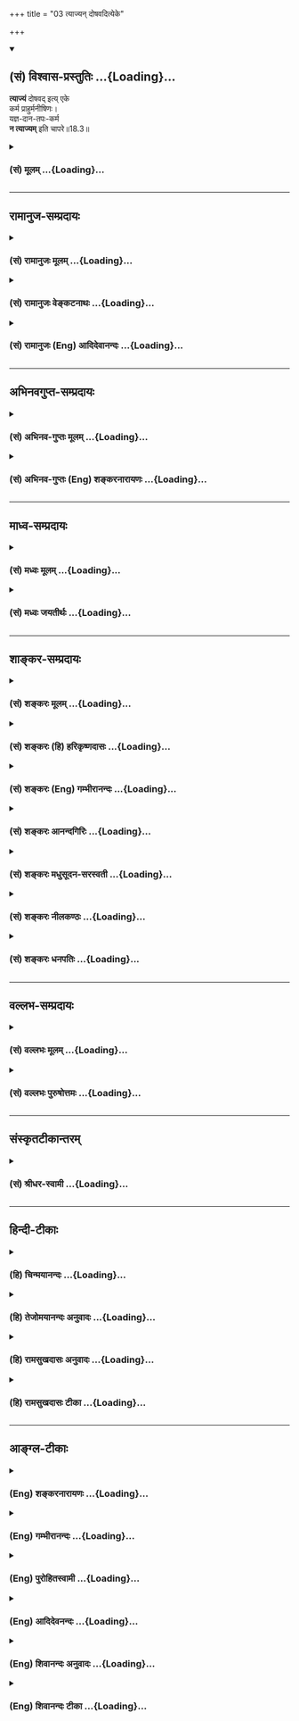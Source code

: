 +++
title = "03 त्याज्यन् दोषवदित्येके"

+++
<div class="js_include" newlevelforh1="2" title="(सं) विश्वास-प्रस्तुतिः" unfilled url="/purANam_vaiShNavam/mahAbhAratam/06-bhIShma-parva/03-bhagavad-gItA-parva/saMskRtam/vishvAsa-prastutiH/18_moxa-saMnyAsa-yogaH/03_tyAjyan_doShavadi.md">
<details open><summary><h2>(सं) विश्वास-प्रस्तुतिः ...{Loading}...</h2></summary>

**त्याज्यं** दोषवद् इत्य् एके  
कर्म प्राहुर्मनीषिणः।  
यज्ञ-दान-तपः-कर्म  
**न त्याज्यम्** इति चापरे॥18.3॥
</details>
</div>
<div class="js_include collapsed" newlevelforh1="3" title="(सं) मूलम्" unfilled url="/purANam_vaiShNavam/mahAbhAratam/06-bhIShma-parva/03-bhagavad-gItA-parva/saMskRtam/mUlam/18_moxa-saMnyAsa-yogaH/03_tyAjyan_doShavadi.md">
<details><summary><h3>(सं) मूलम् ...{Loading}...</h3></summary>

त्याज्यं दोषवदित्येके कर्म प्राहुर्मनीषिणः।  
यज्ञदानतपःकर्म न त्याज्यमिति चापरे।।18.3।।
</details>
</div>


_________________
## रामानुज-सम्प्रदायः
<div class="js_include collapsed" newlevelforh1="3" title="(सं) रामानुजः मूलम्" unfilled url="/purANam_vaiShNavam/mahAbhAratam/06-bhIShma-parva/03-bhagavad-gItA-parva/saMskRtam/rAmAnujaH/mUlam/18_moxa-saMnyAsa-yogaH/03_tyAjyan_doShavadi.md">
<details><summary><h3>(सं) रामानुजः मूलम् ...{Loading}...</h3></summary>

।।18.3।। एके मनीषिणः कापिला वैदिकाः च तन्मतानुसारिणो रागादि**दोषवद्**
बन्धकत्वात् सर्वं यज्ञादिकं कर्म मुमुक्षुणा **त्याज्यम्** इति आहुः।
**अपरे** पण्डिता यज्ञादिकं **कर्म न त्याज्यम्** इति प्राहुः।

</details>
</div>
<div class="js_include collapsed" newlevelforh1="3" title="(सं) रामानुजः वेङ्कटनाथः" unfilled url="/purANam_vaiShNavam/mahAbhAratam/06-bhIShma-parva/03-bhagavad-gItA-parva/saMskRtam/rAmAnujaH/venkaTanAthaH/18_moxa-saMnyAsa-yogaH/03_tyAjyan_doShavadi.md">
<details><summary><h3>(सं) रामानुजः वेङ्कटनाथः ...{Loading}...</h3></summary>

  
  
।।18.3।। एवंकाम्यानाम् \[18।2\] इति श्लोकेन फलविरोधतदभावद्वारा विरोधो
दर्शितः। अथत्याज्यं दोषवत् इति श्लोकेन स्वरूपतो दोषयोगतदभावाभ्यां
प्रत्यवायत्वादिमुखेन विवादः प्रदर्श्यते -- वैधहिंसाऽपि
कापिलैर्निषिद्धत्वेन दोषतयाऽङ्गीक्रियते।
यथोक्तमीश्वरकृष्णेनदृष्टवदानुश्रविकः स ह्यविशुद्धः क्षयातिशययुक्तः इति।
उक्तं च पञ्चशिखाचार्यैः -- स्वल्पः सङ्करः सुपरिहरः सप्रत्यवमर्शः इति।
अतो वैधहिंसा पुरुषस्य दोषमावक्ष्यति; कतोश्चोपकरिष्यतीति तन्मतम्। अतःएके
इति शब्देन सामान्यतो निर्दिष्टावादिनःदोषवत् इति
हेत्वन्वयादिसामर्थ्याद्दोषाख्यदृष्टान्तोक्तिबलाद्वा विशेषतो व्यज्यन्त
इत्याहकापिला वैदिकाश्च तन्मतानुसारिण इति। एतेन
सर्वकर्मस्वरूपसन्न्यासवादिनां मतमपि वेदबाह्यत्वेन
दर्शितम्। रागादिदोषवदिति -- रागादयो दोषा बन्धका इति
सर्वसैद्धान्तिकसम्मतत्वात्तदुदाहरणम् यद्वा कर्मैव रागादिदोषवत् अत एव
बन्धकमित्यभिप्रायः। अस्यां योजनायामादिशब्दो हिंसादिकमपि संगृह्णाति। सर्वं
यज्ञादिकं कर्मेति -- कर्मशब्दोऽत्र सामान्यविषयोऽपियज्ञदानतपःकर्म न
त्याज्यम् इति पक्षान्तरे विशेषणाच्छास्त्रचोदितविषयः तत्र च
विशेषकाभावात्काम्यविषयत्वे पौनरुक्त्याच्च सर्वविषय इति भावः।
सर्वैस्त्याज्यत्वे तद्विधायकस्य
शास्त्रस्याप्रामाण्यप्रसङ्गात्मुमुक्षुणेति विशेषितम्। अपरशब्दोऽत्र
स्वमतानुसारिविषयः। यज्ञदानतपःकर्म न त्याज्यं कार्यमेव तत् \[18।5\] इति हि
स्वमतं वक्ष्यत इत्यभिप्रायेणाऽऽहपण्डिता इति त्याज्योपादेयविभागतत्त्वविद
इत्यर्थः।  
  

</details>
</div>
<div class="js_include collapsed" newlevelforh1="3" title="(सं) रामानुजः (Eng) आदिदेवानन्दः" unfilled url="/purANam_vaiShNavam/mahAbhAratam/06-bhIShma-parva/03-bhagavad-gItA-parva/saMskRtam/rAmAnujaH/english/AdidevAnandaH/18_moxa-saMnyAsa-yogaH/03_tyAjyan_doShavadi.md">
<details><summary><h3>(सं) रामानुजः (Eng) आदिदेवानन्दः ...{Loading}...</h3></summary>

18.3 Some sages, viz., the adherents of Kapila and those Vaidikas who
agree with his creed, contend that all acts such as sacrifices etc.,
should be renounced by aspirants for release, as they bind even as
desires and other similar defects tend to bind. Other learned men say
that acts like sacrifices etc., should not be renounced.

</details>
</div>


_________________
## अभिनवगुप्त-सम्प्रदायः
<div class="js_include collapsed" newlevelforh1="3" title="(सं) अभिनव-गुप्तः मूलम्" unfilled url="/purANam_vaiShNavam/mahAbhAratam/06-bhIShma-parva/03-bhagavad-gItA-parva/saMskRtam/abhinava-guptaH/mUlam/18_moxa-saMnyAsa-yogaH/03_tyAjyan_doShavadi.md">
<details><summary><h3>(सं) अभिनव-गुप्तः मूलम् ...{Loading}...</h3></summary>

।।18.3।। No commentary.

</details>
</div>
<div class="js_include collapsed" newlevelforh1="3" title="(सं) अभिनव-गुप्तः (Eng) शङ्करनारायणः" unfilled url="/purANam_vaiShNavam/mahAbhAratam/06-bhIShma-parva/03-bhagavad-gItA-parva/saMskRtam/abhinava-guptaH/english/shankaranArAyaNaH/18_moxa-saMnyAsa-yogaH/03_tyAjyan_doShavadi.md">
<details><summary><h3>(सं) अभिनव-गुप्तः (Eng) शङ्करनारायणः ...{Loading}...</h3></summary>

18.3 Tyajyam etc. The harmful : that which is connected with sin,
becuase it consists of act of injury etc. Such an action must be
relinished and not all aciton that has auspicious result. In this way
certain persons-as if they are attached (as domesticated animals do ) to
the house of the Sankhyas - think of a distinction is relinishing. But
there are other learned persons who put on the coat of the Mimamsakas
and who, basing exclusively the scriptures, classify what action to be
performed and what action not to be performed . They opine : The act of
killing that constitutes the technical aspect of execution of a
sacrifice is \[in fact\] not an act of injury at all in view of the
principles, like 'The action intended for sacrifice is indeed known from
the scripture only' - (SB, IV, i, 2) and 'Therefore the act of injury
known from the Vedas' etc. - (SV, I, i, 2.23) For, the general rule
'Don't injure' is annulled in this case. But, at the same time the
Syena-sacrifice etc., is an act of killing. Becuase, 'The injunctive
suffix does not prescribe what falls within the purveiw of fruit of an
action of the injunction.' \[SV, I, i, 2.222). Therefore other \[Vedic\]
sacrifices one should not relinish eventhough they are connected with an
act of injury.

</details>
</div>


_________________
## माध्व-सम्प्रदायः
<div class="js_include collapsed" newlevelforh1="3" title="(सं) मध्वः मूलम्" unfilled url="/purANam_vaiShNavam/mahAbhAratam/06-bhIShma-parva/03-bhagavad-gItA-parva/saMskRtam/madhvaH/mUlam/18_moxa-saMnyAsa-yogaH/03_tyAjyan_doShavadi.md">
<details><summary><h3>(सं) मध्वः मूलम् ...{Loading}...</h3></summary>

।।18.3।। मनीषिण इत्युक्तत्वात्पूर्वपक्षोऽपि ग्राह्य एव। फलत्यागेन त्यागो
विवक्षितः। यज्ञादेस्तत्पक्षे। यस्तु कर्मफलत्यागी \[18।11\] इति च
वक्ष्यति। अत एक एवायं पक्षः।

</details>
</div>
<div class="js_include collapsed" newlevelforh1="3" title="(सं) मध्वः जयतीर्थः" unfilled url="/purANam_vaiShNavam/mahAbhAratam/06-bhIShma-parva/03-bhagavad-gItA-parva/saMskRtam/madhvaH/jayatIrthaH/18_moxa-saMnyAsa-yogaH/03_tyAjyan_doShavadi.md">
<details><summary><h3>(सं) मध्वः जयतीर्थः ...{Loading}...</h3></summary>

।।18.3।। त्याज्यं दोषवत् इत्यनेन हेयः कापिलानां पक्ष उपन्यस्त इति केचित्;
तदसदिति भावेनाऽऽह -- **मनीषिण** इति। पूर्वपक्षः पूर्वोपन्यस्तः पक्षः।
ननुयज्ञदानतपःकर्म न त्याज्यं कार्यमेव तत् \[18।5\] इति
भगवन्मतविरुद्धोऽसौ कथं ग्राह्यः इत्यत आह -- **फलत्यागेने**ति।
फलत्यागाभिप्रायेण यज्ञादेस्त्यागो विवक्षितः; तत्पक्षे न स्वरूपतः।
कुतःमनीषिणः इति विशेषणादेव। अतो न भगवन्मतविरुद्धोऽसौ। कर्मत्यागशब्दः कथं
फलत्यागेनार्थेनार्थवानित्यत आह -- **यस्त्वि**ति। नन्वेवं सति
पूर्वोत्तरार्धोपन्यस्तयोः पक्षयोरविरोध आपद्यत इति चेत् सत्यं; इत्याह --
**अत** इति। अतो मनीषिपक्षत्वादेकोऽविरुद्धः। अयं पूर्वोत्तरार्धोपन्यस्तः
किन्त्वापापप्रतीतिमपेक्ष्य सन्देहबीजत्वेन विप्रतिपत्तिरियमुद्भावितेति
भावः।

</details>
</div>


_________________
## शाङ्कर-सम्प्रदायः
<div class="js_include collapsed" newlevelforh1="3" title="(सं) शङ्करः मूलम्" unfilled url="/purANam_vaiShNavam/mahAbhAratam/06-bhIShma-parva/03-bhagavad-gItA-parva/saMskRtam/shankaraH/mUlam/18_moxa-saMnyAsa-yogaH/03_tyAjyan_doShavadi.md">
<details><summary><h3>(सं) शङ्करः मूलम् ...{Loading}...</h3></summary>

।।18.3।। --,**त्याज्यं** त्यक्तव्यं **दोषवत्** दोषः अस्य अस्तीति दोषवत्।
किं तत् **कर्म** बन्धहेतुत्वात् सर्वमेव। अथवा; दोषः यथा रागादिः
त्यज्यते; तथा त्याज्यम् **इति एके कर्म** प्राहुः **मनीषिणः** पण्डिताः
साङ्ख्यादिदृष्टिम् आश्रिताः; अधिकृतानां कर्मिणामपि इति। तत्रैव
**यज्ञदानतपःकर्म ऩ त्याज्यम् इति च अपरे**।। कर्मिणः एव अधिकृताः; तान्
अपेक्ष्य एते विकल्पाः; न तु ज्ञाननिष्ठान् व्युत्थायिनः संन्यासिनः
अपेक्ष्य। ज्ञानयोगेन साङ्ख्यानां निष्ठा मया पुरा प्रोक्ता इति
कर्माधिकारात् अपोद्धृताः ये; न तान् प्रति चिन्ता।।  
  
ननु कर्मयोगेन योगिनाम् (गीता 3।3) इति अधिकृताः पूर्वं विभक्तनिष्ठाः अपि
इह सर्वशास्त्रार्थोपसंहारप्रकरणे यथा विचार्यन्ते; तथा साङ्ख्या अपि
ज्ञाननिष्ठाः विचार्यन्ताम् इति। न; तेषां मोहदुःखनिमित्तत्यागानुपपत्तेः।
न कायक्लेशनिमित्तं दुःखं साङ्ख्याः आत्मनि पश्यन्ति; इच्छादीनां
क्षेत्रधर्मत्वेनैव दर्शितत्वात्। अतः ते न कायक्लेशदुःखभयात् कर्म
परित्यजन्ति। नापि ते कर्माणि आत्मनि पश्यन्ति; येन नियतं कर्म मोहात्
परित्यजेयुः। गुणानां कर्म नैव किञ्चित्करोमि इति हि ते संन्यस्यन्ति।
सर्वकर्माणि मनसा संन्यस्य (गीता 5।13) इत्यादिभिः तत्त्वविदः
संन्यासप्रकारः उक्तः। तस्मात् ये अन्ये अधिकृताः कर्मणि अनात्मविदः; येषां
च मोहनिमित्तः त्यागः संभवति कायक्लेशभयाच्च; ते एव तामसाः त्यागिनः
राजसाश्च इति निन्द्यन्ते कर्मिणाम् अनात्मज्ञानां कर्मफलत्यागस्तुत्यर्थम्
सर्वारम्भपरित्यागी (गीता 14।25) मौनी संतुष्टो येन केनचित् (गीता 12।19)।
अनिकेतः स्थिरमतिः (गीता 12।19) इति गुणातीतलक्षणे च परमार्थसंन्यासिनः
विशेषितत्वात्। वक्ष्यति च निष्ठा ज्ञानस्य या परा (गीता 18।50) इति।
तस्मात् ज्ञाननिष्ठाः संन्यासिनः न इह विवक्षिताः। कर्मफलत्यागः एव
सात्त्विकत्वेन गुणेन तामसत्वाद्यपेक्षया संन्यासः उच्यते; न मुख्यः
सर्वकर्मसंन्यासः।।  
  
सर्वकर्मसंन्यासासंभवे च न हि देहभृता इति हेतुवचनात् मुख्य एव इति चेत्; न
हेतुवचनस्य स्तुत्यर्थत्वात्। यथा त्यागाच्छान्तिरनन्तरम् (गीता 12।12) इति
कर्मफलत्यागस्तुतिरेव यथोक्तानेकपक्षानुष्ठानाशक्तिमन्तम् अर्जुनम् अज्ञं
प्रति विधानात् तथा इदमपि न हि देहभृता शक्यम् (गीता 18।11) इति
कर्मफलत्यागस्तुत्यर्थम् न सर्वकर्माणि मनसा संन्यस्य नैव कुर्वन्न
कारयन्नास्ते इत्यस्य पक्षस्य अपवादः केनचित् दर्शयितुं शक्यः। तस्मात्
कर्मणि अधिकृतान् प्रत्येव एषः संन्यासत्यागविकल्पः। ये तु परमार्थदर्शिनः
साङ्ख्याः; तेषां ज्ञाननिष्ठायामेव सर्वकर्मसंन्यासलक्षणायाम् अधिकारः; न
अन्यत्र; इति न ते विकल्पार्हाः। तच्च उपपादितम् अस्माभिः वेदाविनाशिनम्
(गीता 2।21) इत्यस्मिन्प्रदेशे; तृतीयादौ च।। तत्र एतेषु विकल्पभेदेषु --,

</details>
</div>
<div class="js_include collapsed" newlevelforh1="3" title="(सं) शङ्करः (हि) हरिकृष्णदासः" unfilled url="/purANam_vaiShNavam/mahAbhAratam/06-bhIShma-parva/03-bhagavad-gItA-parva/saMskRtam/shankaraH/hindI/harikRShNadAsaH/18_moxa-saMnyAsa-yogaH/03_tyAjyan_doShavadi.md">
<details><summary><h3>(सं) शङ्करः (हि) हरिकृष्णदासः ...{Loading}...</h3></summary>

।।18.3।। कितने ही साङ्ख्यादि मतावलम्बी पण्डितजन कहते हैं कि जिसमें दोष हो
वह दोषवत् है। वह क्या है कि बन्धनके हेतु होनेके कारण सभी कर्म दोषयुक्त
हैं; इसलिये कर्म करनेवाले कर्माधिकारी मनुष्योंके लिये भी वे त्याज्य हैं;
अथवा जैसे रागद्वेष आदि दोष त्यागे जाते हैं; वैसे ही समस्त कर्म भी
त्याज्य हैं। इसी विषयमें दूसरे विद्वान कहते हैं कि यज्ञ; दान और तपरूप
कर्म त्याग करनेयोग्य नहीं हैं। ये सब विकल्प; कर्म करनेवाले
कर्माधिकारियोंको लक्ष्य करके ही किये गये हैं। समस्त भोगोंसे विरक्त
ज्ञाननिष्ट; संन्यासियोंको लक्ष्य करके नहीं। ( अभिप्राय यह कि )
साङ्ख्ययोगियोंकी निष्ठा ज्ञानयोगके द्वारा मैं पहले कह चुका हूँ इस प्रकार
जो,( संन्यासी ) कर्माधिकारसे अलग कर दिये गये हैं उनके विषयमें यहाँ कोई
विचार नहीं करना है। पू₀ -- कर्मयोगियोंकी निष्ठा कर्मयोगसे कही गयी है इस
कथनसे जिनकी निष्ठाका विभाग पहले किया जा चुका है; उन कर्माधिकारियोंके
सम्बन्धमें जिस प्रकार यहाँ गीताशास्त्रके उपसंहारप्रकरणमें फिर विचार किया
जाता है; वैसे ही; साङ्ख्यनिष्ठावाले संन्यासियोंके विषयमें भी तो किया जाना
उचित ही है। उ₀ -- नहीं; क्योंकि उनका त्याग मोह या दुःखके निमित्तसे
होनेवाला नहीं हो सकता। ( भगवान्ने क्षेत्राध्यायमें ) इच्छा और द्वेष
आदिको शरीरके ही धर्म बतलाया है इसलिये साङ्ख्यनिष्ठ संन्यासी शारीरिक
पीड़ाके निमित्तसे होनेवाले दुःखोंको आत्मामें नहीं देखते। अतः वे शारीरिक
क्लेशजन्य दुःखके भयसे कर्म नहीं छोड़ते। तथा वे आत्मामें कर्मोंका
अस्तित्त्व भी नहीं देखते; जिससे कि उनके द्वारा मोहसे नियत कर्मोंका
परित्याग किया जा सकता हो। सारे कर्म गुणोंके हैं; मैं कुछ भी नहीं करता
ऐसा समझकर ही वे कर्मसंन्यास करते हैं; क्योंकि सब कर्मोंको मनसे त्यागकर
इत्यादि वाक्योंद्वारा तत्त्वज्ञानियोंके संन्यासका प्रकार ( ऐसा ही )
बतलाया गया है। अतः जो अन्य आत्मज्ञानरहित कर्माधिकारी मनुष्य हैं जिनके
द्वारा मोहपूर्वक या शारीरिक क्लेशके भयसे कर्मोंका त्याग किया जाना सम्भव
है; वे ही तामस और राजस त्यागी हैं। ऐसा कहकर; आत्मज्ञानरहित
कर्माधिकारियोंके कर्मफलत्यागकी स्तुति करनेके लिये; उन राजसतामस
त्यागियोंकी निन्दा की जाती है। क्योंकि सर्वारम्भपरित्यागी मौनी संतुष्टो
येन केनचित् अनिकेतः स्थिरमतिः इत्यादि विशेषणोंसे ( बारहवें अध्यायमें )
और गुणातीतके लक्षणोंमें भी यथार्थ संन्यासीको पृथक् करके कहा गया है;
तथा,ज्ञानकी जो परानिष्ठा है इस प्रकरणमें भी यही बात कहेंगे; इसलिये यहाँ
यह विवेचन ज्ञाननिष्ठ संन्यासियोंके विषयमें नहीं है। कर्मफलत्याग (
रूपसंन्यास ) ही सात्त्विकतारूप गुणसे युक्त होनेके कारण यहाँ तामसराजस
त्यागकी अपेक्षा गौणरूपसे संन्यास कहा जाता है। यह ( सात्त्विक त्याग )
सर्वकर्मसंन्यासरूप मुख्य संन्यास नहीं,है। पू₀ -- न हि देहभृता इत्यादि
हेतुयुक्त कथनसे यह पाया जाता है कि स्वरूपसे सर्वकर्मोंका संन्यास असम्भव
है; अतः कर्मफलत्याग ही मुख्य संन्यास है। उ₀ -- यह कहना ठीक नहीं; क्योंकि
यह हेतुयुक्त कथन कर्मफलत्यागकी स्तुतिके लिये है। जिस प्रकार पूर्वोक्त
अनेक साधनोंका अनुष्ठान करनेमें असमर्थ और आत्मज्ञानरहित अर्जुनके लिये
विहित होनेके कारण,त्यागाच्छान्तिरनन्तरम् यह कहना कर्मफलत्यागकी
स्तुतिमात्र है। वैसे ही न हि देहभृता शक्यम् यह कहना भी कर्मफलत्यागकी
स्तुतिके लिये ही है। क्योंकि सब कर्मोंको मनसे छो़ड़कर न करता हुआ और न
कराता हुआ रहता है इस पक्षका अपवाद; किसीके द्वारा भी दिखलाया जाना सम्भव
नहीं है। सुतरां यह संन्यास और त्यागसम्बन्धी विकल्प; कर्माधिकारियोंके
विषयमें ही है। जो यथार्थ ज्ञानी साङ्ख्ययोगी हैं; उनका केवल
सर्वकर्मसंन्यासरूप ज्ञाननिष्ठामें ही अधिकार है; अन्यत्र नहीं; अतः वे
विकल्पके पात्र नहीं हैं। यही सिद्धान्त हमने वेदाविनाशिनम् इस श्लोककी
व्याख्यामें और तीसरे अध्यायके आरम्भमें सिद्ध किया है।

</details>
</div>
<div class="js_include collapsed" newlevelforh1="3" title="(सं) शङ्करः (Eng) गम्भीरानन्दः" unfilled url="/purANam_vaiShNavam/mahAbhAratam/06-bhIShma-parva/03-bhagavad-gItA-parva/saMskRtam/shankaraH/english/gambhIrAnandaH/18_moxa-saMnyAsa-yogaH/03_tyAjyan_doShavadi.md">
<details><summary><h3>(सं) शङ्करः (Eng) गम्भीरानन्दः ...{Loading}...</h3></summary>

18.3 Eke, some; manisinah, learned ones, subscribing to the views of the
Sankhyas and others; prahuh, say; that dosavat, beset with evil (as it
is);-What is it;- karma, action, all actions, becuase they are the cause
of bondage; tyajyam, should be given up even by those who are eligible
for actions (rites and duties). Or, it (action) is to be given up
dosavat, just as defects such as attachment etc. are renounced. Ca and,
in that very context; apare, others; (say) that yajana-dana-tapah-karma,
the practice of sacrifice, charity and auterity; na tyajyam, should not
be given up. These alternatives are with regard to only those who are
alified for action, but not with regard to the monks who are steadfast
in Knowledge and have gone beyond the stages of life. This discussion is
not concerned with those who are held to be outside the scope of
eligibility for action in the assertion (by the Lord), 'The
steadfastness in the Yoga of Knowledge by men of realization was spoken
of by Me in the days of yore' (see 3.3). Objection: Well, just as those
who are alified for rites and duties and who have their distinct
steadfastness are being considered here in the chapter summarizing the
entire scripture, though they have been dealt with earlier in
'৷৷.through the Yoga of Action for the yogis' (3.3), similarly, let even
the men of realization who are steadfast in Knowledge be considered
here. Reply: No, because it is not logical that their renunciation
should result from delusion and sorrow (cf. 7 and 8). The men of
realization do not perceive in the Self the sorrows arising from
physical torment; for it has been shown that desire etc. are attributes
only of the field (body) (see 13.6). Therefore, they do not renounce
action but of fear for physical trouble and pain. Nor do they perceive
actions in the Self, on account of which they should give up obligatory
duties out of delusion. In fact, they renounce with the conviction that
'action belongs to the organs' (see 3.28); 'I certainly do not do
anything' (see 5.8); for, the mode of renunciation of an enlightened
person was shown in, '৷৷.having given up all actions mentally' (5.13).
Therefore, those others who are alified for rites and duties, who are
unelightened about the Self, and for whom renunciation is possible out
of delusion and from fear of physical trouble, are alone condemned as
persons who, being possessed of tamas and rajas, resort to renunciation.
And this is done with a veiw to eulogizing the renunciation of the
results of rites and duties by the unenlightened men of action. Besides,
the men of renunciation in the real sense have been particularly pointed
out in, 'who has renounced ever undertaking,' 'who is silent, content
with anything, homeless, steadyminded' (12.16, 19), and also (while
determining) the characteristics of one who has transcended the gunas
(Chapter 14). The Lord will further say, '৷৷.which is the supreme
consummation of Knowledge' (50). Therefore the monks steadfast in
Knowledge are not intended to be spoken of here. It is only the
abandoning of the results of action which, by virtue of its being imbued
with the ality of sattva, is spoken of as sannyasa in contrast to the
renunciation of actions which is possessed of tamas etc.; it is not
sannyasa in the primary-sense-the renunciation of all actions.
Objection: According to the reason shown in the text, 'Since it is not
possible for one who holds on to a body to give up actions entirely'
(11), may it not be argued that the actions entirely' (11), may it not
be argued that the word sannyasa is certainly used in the primary sense
because it is impossible to abandon all works; Reply: No, for the next
adducing the reason is meant for eulogy. Just as, 'From renunciation
immediately (follows) Peace' (12.12), is a mere eulogy of renunciation
of the fruits of action, it having been enjoined on Arjuna who was
unenlightened and incapable of undertaking the various alternatives
(paths) as stated earlier, so also is this sentence, 'Since it is not
possible for one who holds on to a body to give up actions entirely'
(11), meant for eulogizing the renunciation of the resorts of all
actions. No one can point an exception to the proposition that 'having
given up all actions mentally, (the embodied man of self-control)
continues happily৷৷.without doing or causing (others) to do anything at
all' (see 5.13). Therefore these alternative veiws regarding sannyasa
and tyaga are concerned only with those who are alified for rites and
duties. But the enlightened ones who have realized the supreme Truth are
competent only for steadfastness in Knowledge, which is characterized by
renunciation of all actions; not for anything else. Hence, they do not
come within the purview of the alternative veiws. Thus has this been
pointed out by us in connection with the text, '৷৷.he who knows this One
as indestructible৷৷.' (2.21) as also in the beginning of the third
chapter.

</details>
</div>
<div class="js_include collapsed" newlevelforh1="3" title="(सं) शङ्करः आनन्दगिरिः" unfilled url="/purANam_vaiShNavam/mahAbhAratam/06-bhIShma-parva/03-bhagavad-gItA-parva/saMskRtam/shankaraH/AnandagiriH/18_moxa-saMnyAsa-yogaH/03_tyAjyan_doShavadi.md">
<details><summary><h3>(सं) शङ्करः आनन्दगिरिः ...{Loading}...</h3></summary>

।।18.3।। काम्यानि वर्जयित्वा नित्यनैमित्तिकानि फलाभिलाषादृते
कर्तव्यानीत्युक्तं पक्षं प्रतिपक्षनिराशेन द्रढयितुं विप्रतिपत्तिमाह --
**त्याज्यमिति।** कर्मणः सर्वस्य दोषवत्त्वे हेतुमाह -- **बन्धेति।**
दोषवदित्येतद्दृष्टान्तत्वेन व्याचष्टे -- **अथवेति।**
कर्मण्यनधिकृतानामकर्मिणामेव कर्म त्याज्यं कर्मिणां तत्त्यागे
प्रत्यवायादित्याशङ्क्याह -- **अधिकृतानामिति।** नहि तेषामपि कर्म त्यजतां
प्रत्यवायो हिंसादियुक्तस्य कर्मणोऽनुष्ठाने परं प्रत्यवायादिति भावः।
साङ्ख्यादिपक्षसमाप्तावितिशब्दः। मीमांसकपक्षमाह -- **तत्रैवेति।**
कर्माधिकृतेष्वेवेति यावत्। कर्म नित्यं नैमित्तिकं च। काम्यानां
कर्मणामित्यारभ्य श्लोकाभ्यां कर्मिणोऽकर्मिणोऽधिकृताननधिकृतांश्चापेक्ष्य
दर्शितविकल्पानां प्रवृत्तिरित्याशङ्क्याह -- **कर्मिण इति।**
एवकारव्यवच्छेद्यमाह -- **नत्विति।** तदेव स्फुटयति -- **ज्ञानेति।**
कर्माधिकृतानां ज्ञाननिष्ठातो विभक्तनिष्ठावत्त्वेन पूर्वोक्तानामपि
शास्त्रार्थोपसंहारे पुनर्विचार्यत्ववज्ज्ञाननिष्ठानामपि
विचार्यत्वमत्राविरुद्धमिति शङ्कते -- **नन्विति।** साङ्ख्यानां
परमार्थज्ञाननिष्ठानां नात्र विचार्यतेत्युत्तरमाह -- **न तेषामिति।** ननु
तेषामपि स्वात्मनि क्लेशदुःखादि पश्यतां तदनुरोधेन
राजसकर्मत्यागसिद्धेर्विचार्यत्वं नेत्याह -- **न कायेति।** तत्र
क्षेत्राध्यायोक्तं हेतूकरोति -- **इच्छादीनामिति।** स्वात्मनि
साङ्ख्यादीनां क्लेशाद्यप्रतीतौ फलितमाह -- **अत इति।** ननु तेषां
क्लेशाद्यदर्शनेऽपि स्वात्मनि कर्माणि पश्यतां तत्त्यागो युक्तस्तेषां
कायक्लेशादिकरत्वान्नेत्याह -- **नापीति।** अज्ञानां
मोहमाहात्म्यान्नियतमपि कर्म त्यक्तुं न तत्त्वविदां स्वात्मनि
कर्मादर्शनेन तत्त्यागे हेत्वभावादिति मत्वाह -- **मोहादिति।** कथं तर्हि
तेषामात्मनि कर्माण्यपश्यतां प्राप्त्यभावे तत्त्यागः संन्यासस्तत्राह --
**गुणानामिति।** अविवेकप्राप्तानां कर्मणां त्यागस्तत्त्वविदामित्युक्तं
स्मारयन्नप्राप्तप्रतिषेधं प्रत्यादिशति -- **सर्वेति।**
तत्त्वविदामत्राविचार्यत्वे फलितमाह -- **तस्मादिति।** येऽनात्मविदस्त
एवेत्युत्तरत्र संबन्धः। कर्मण्यधिकृतानामनात्मविदां कर्मत्यागसंभावनां
दर्शयति -- **येषां चेति।** तन्निन्दा कुत्रोपयुक्तेत्याशङ्क्याह --
**कर्मिणामिति।** किञ्च परमार्थसंन्यासिनां प्रशस्यत्वोपलम्भान्न
निन्दाविषयत्वमित्याह -- **सर्वेति।** किंचात्रापि सिद्धिं प्राप्तो
यथेत्यादिना ज्ञाननिष्ठाया वक्ष्यमाणत्वात्तद्वतां नेह,विचार्यतेत्याह --
**वक्ष्यतीति।** कर्माधिकृतानामेवात्र विवक्षितत्वं न
ज्ञाननिष्ठानामित्युपसंहरति -- **तस्मादिति।** ननु संन्यासशब्देन
सर्वकर्मसंन्यासस्य ग्राह्यत्वात्तथाविधसंन्यासिनामिह विवक्षितत्वं
प्रतिभाति तत्राह -- **कर्मेति।** संन्यासशब्देन मुख्यस्यैव संन्यासस्य
ग्रहणं गौणमुख्ययोर्मुख्ये कार्यसंप्रत्ययादन्यथा तदसंभवे
हेतूक्तिवैयर्थ्यादप्राप्तप्रतिषेधादिति शङ्कते -- **सर्वेति।** नेदं
हेतुवचनं सर्वकर्मसंन्याससंभवसाधकं कर्मफलत्यागस्तुतिपरत्वादिति परिहरति --
**नेत्यादिना।** एतदेव दृष्टान्तेन स्पष्टयति -- **यथेति।** दृष्टान्तेऽपि
यथाश्रुतार्थत्वं किं न स्यादित्याशङ्क्याह -- **यथोक्तेति।** नहि
फलत्यागादेव ज्ञानं विना मुक्तिर्युक्ता
मुक्तेर्ज्ञानैकाधीनत्वसाधकश्रुतिस्मृतिविरोधादद्वेष्टेत्यादिना चानन्तरमेव
ज्ञानसाधनविधानानर्थक्यादतस्त्यागस्तुतिरेवात्र ग्राह्येत्यर्थः।
दृष्टान्तगतमर्थं दार्ष्टान्तिके योजयति -- **तथेति।**
प्रागुक्तपक्षापवादविवक्षया हेतूक्तेर्मुख्यार्थत्वमेव किं न
स्यादित्याशङ्क्य तदपवादे हेत्वभावान्मैवमित्याह -- **न** **सर्वेति।** न
चेयमेव हेतूक्तिस्तदपवादिकान्यथासिद्धेरुक्तत्वादिति भावः।
मुख्यसंन्यासापवादासंभवे संन्यासत्यागविकल्पस्य कथं सावकाशतेत्याशङ्क्याह
-- **तस्मादिति।** ज्ञाननिष्ठान्प्रत्युक्तविकल्पानुपपत्तौ कुत्र
तेषामधिकारस्तत्राह -- **ये त्विति।** संन्यासिनां विकल्पानर्हत्वेन
ज्ञाननिष्ठायामेवाधिकारस्य भूयःसु प्रदेशेषु साधितत्वान्न
साधनीयत्वापेक्षेत्याह -- **तथेति।**

</details>
</div>
<div class="js_include collapsed" newlevelforh1="3" title="(सं) शङ्करः मधुसूदन-सरस्वती" unfilled url="/purANam_vaiShNavam/mahAbhAratam/06-bhIShma-parva/03-bhagavad-gItA-parva/saMskRtam/shankaraH/madhusUdana-sarasvatI/18_moxa-saMnyAsa-yogaH/03_tyAjyan_doShavadi.md">
<details><summary><h3>(सं) शङ्करः मधुसूदन-सरस्वती ...{Loading}...</h3></summary>

।।18.3।। अधुना द्वितीयप्रश्नप्रतिवचनाय संन्यासत्यागशब्दार्थस्य त्रैविध्यं
निरूपयितुं तत्र विप्रतिपत्तिमाह -- त्याज्यमिति। सर्वं कर्म
बन्धहेतुत्वात् दोषवद्दुष्टमतः कर्माधिकृतैरपि कर्म त्याज्यमेवेत्येके
मनीषिणः प्राहुः। यद्वा दोषवद्दोष इव यथा दोषो रागादिस्त्यज्यते तद्वत्कर्म
त्याज्यमनुत्पन्नबोधैरनुत्पन्नविविदिषैः कर्माधिकारिभिरपीत्यकेः पक्षः।
अत्र द्वितीयः पक्षः कर्माधिकारिभिरन्तःकरणशुद्धिद्वारा
विविदिषोत्पत्त्यर्थं यज्ञदानतपःकर्म न त्याज्यमिति चापरे मनीषिणः प्राहुः।

</details>
</div>
<div class="js_include collapsed" newlevelforh1="3" title="(सं) शङ्करः नीलकण्ठः" unfilled url="/purANam_vaiShNavam/mahAbhAratam/06-bhIShma-parva/03-bhagavad-gItA-parva/saMskRtam/shankaraH/nIlakaNThaH/18_moxa-saMnyAsa-yogaH/03_tyAjyan_doShavadi.md">
<details><summary><h3>(सं) शङ्करः नीलकण्ठः ...{Loading}...</h3></summary>

।।18.3।। इदमेव पक्षद्वयमाह -- **त्याज्यमिति।** एके मुख्याः मनीषिणो
मनोनिग्रहसमर्थाः परमात्मनि उत्पन्नविविदिषाणां पुरुषाणां दोषवत् रागादयो
यथा त्याज्यास्तद्वत् कर्म त्याज्यमिति प्राहुः। अपरे तु विविदिषार्थिना
यज्ञादिकं न त्याज्यमिति वा प्राहुरित्यनुवर्तते। तथा च द्विविधाः श्रुतय
उपलभ्यन्तेन कर्मणा न प्रजया धनेन त्यागेनैके अमृतत्वमानशुःकुर्वन्नेवेह
कर्माणि जिजीविषेच्छतं समाः इत्याद्याः। अविद्वद्विषयमेवैतत्पक्षद्वयम्।
विदुषां तु कर्मसु प्रवृत्तिकारणस्याज्ञानस्य नष्टत्वात्स्वतःसिद्ध एव
त्याग इति न तान्प्रति कर्मविधिर्वा तत्त्यागविधिर्वा प्रवर्तते। यथोक्तंन
कर्माणि त्यजेद्योगी कर्मभिस्त्यज्यते ह्यसौ इति।

</details>
</div>
<div class="js_include collapsed" newlevelforh1="3" title="(सं) शङ्करः धनपतिः" unfilled url="/purANam_vaiShNavam/mahAbhAratam/06-bhIShma-parva/03-bhagavad-gItA-parva/saMskRtam/shankaraH/dhanapatiH/18_moxa-saMnyAsa-yogaH/03_tyAjyan_doShavadi.md">
<details><summary><h3>(सं) शङ्करः धनपतिः ...{Loading}...</h3></summary>

।।18.3।। काम्यानि वर्जयित्वा नित्यनैमित्तिकानि फलाभिसंधि विना
कर्तव्यानीत्युक्तं पक्षं प्रतिक्षनिरासेन द्रढयितुं विप्रतिपत्तिमाह --
स्याज्यमिति। दोषाऽस्यास्तीति दोषवत् बन्धहेतुतत्वात्। सर्वमेव कर्म
त्याज्यं त्यक्तव्यं दोषो रागादिर्यथा त्यज्यते तद्वत्त्याज्यमिति वा। एके
मनीषिणो बुद्धमन्तः पण्डिताः साङ्ख्यदृष्टिमाश्रिता अधिकृतैः कर्मिभिरपि
सर्वं कर्मं त्याज्यमिति प्राहुः कथयन्ति। ननु अधिकृतानां कर्मिणां
कर्मत्यागं प्रत्यवायजनकं कथं प्राहुरितिचेत् हिंसादियुक्तकर्मत्यागे
तेषामपि प्रत्यवायाभावं तदनुष्ठानं परं प्रत्यवायं चाभिप्रेत्येति गृहाण।
परे मीमांसकदृष्टिमाश्रिता यज्ञदानतपःकर्म न त्याज्यम्अग्नीषोमीयं
पशुमालमेत इत्यादिविधिबोधितहिंसातिरिक्तहिंसानिषेषेन हिंस्यात्सर्वाभूतानि
इति वाक्यस्य सार्थक्याद्विधिबोधितं कर्म न प्रत्यवायावहं प्रत्युत
विहितत्यागएव प्रत्यवायावह इत्यतः सर्वं कर्म न त्यक्तव्यमिति प्राहुः।
अधिकृतान्कर्मिण एवापेक्ष्यैते विकल्पाः नतु ज्ञाननिष्ठान्
त्यक्तसर्वपरिग्रहान्। ज्ञानयोगेन साङ्ख्यानां निष्ठा मया प्रोक्तेति
कर्मधिकारविनिर्मुक्तान् संन्याससिनोपेक्ष्य। ननु कर्मयोगेन
योगनामित्यधिकृताः कर्म कुर्वन्तः पूर्वं विभक्तनिष्ठा अपि इह
शास्त्रोसंहारप्रकरणं यथा विचार्यन्ते तथा साङ्ख्या अपि ज्ञाननिष्ठा
विचार्यन्ताम्। एवंच संन्यासिनोपेक्ष्य नत्वेते विकल्पा
इत्युक्तमनुपपन्नमितिचेन्न गुणानां कर्म। नैव
किंचित्करोमीतिकर्माण्यत्मन्यपश्यन्त इत्यादिनि च क्षेत्रधर्मत्वेनैव
पश्यन्तो नियतं कर्म मोहात्परित्यजन्ति कायक्लेशदुःखभयाद्वा कर्म
परित्यजन्तीति वक्तुमशक्यत्वेन तेषां
मोहदुःखनिमित्तत्यागानुपपत्तेः। सर्वकर्माणि मनसा सन्यस्यास्ते सुखं वशी।
नवद्वारे पुरे देही नैव कुर्वन्न कारयन् इत्यादिभिस्तत्त्विदां
संन्यासप्रकारस्योक्तत्वाच्च। ननूदाहृतवचने मनसेत्युक्तत्वात् न
कायिकादीनां संन्यासः; सर्वकर्माणीति विशेषितत्वात्सर्वेषामिति चेन्न।
मानसानामेव सर्वेषामिति तदर्थात्। कायादिव्यापाराणां कारणानि
वर्जयित्वाऽन्यानि सर्वाणि कर्माणि मनसा संन्यस्येति भगवतोक्तो न जीवत
इतिचेन्न। नवद्वारे पुरे देही आस्त इति
विशेषाणानुपपत्तेस्तस्मादुदाहृतवचनादिभिस्तत्त्वविदः
संन्यासप्रकारस्योक्तत्वात्। तेषां मोहादिनिमित्तित्यागानुपपत्तेश्च
कर्मिणामनात्मज्ञानां कर्मफलत्यागस्तुत्यर्थं ये कर्मण्यधिकृता,अनात्मविदो
येषां च मोहात्कायक्लेशभयाच्च त्यागः संभवति तमसास्त्यागिनो राजसाश्चेति
निन्द्यन्ते। मानापमानयोस्तुल्यस्तुल्यो मित्रारिपक्षयोः।
सर्वारम्भपरित्यागी गुणातीतः स उच्यते।। तुल्यनिन्दास्तुतिर्मौनी संतुष्टो
येनकेनचित्। अनिकेतः स्थिरमतिर्भक्तिमान्मे प्रियो नरः इत्यादिना
चतुर्दशद्वादशादौ परमार्तसंन्यासिनो विशेषित्वात्। ज्ञानस्य या परा
निष्ठेति वक्ष्यमाणत्वाच्च। ज्ञाननिष्ठाः संन्यासिनो नेह विवक्षिताः
किंत्वतत्त्वविदः संन्यासिनस्तामसत्वाद्यपेक्षया सात्त्विकत्वेन गुणेन
स्तूयन्ते। नचनहि देहभृता शक्यं त्यक्तुं कर्माण्यशेषतः िति हेतुवजनेन
मुख्या एवायं संन्यास इति भ्रमितव्यम्।
त्यागाच्छान्तिरनन्तरमितिवद्धेतुवजनस्तुत्यर्थत्वादिति संक्षेपः।

</details>
</div>


_________________
## वल्लभ-सम्प्रदायः
<div class="js_include collapsed" newlevelforh1="3" title="(सं) वल्लभः मूलम्" unfilled url="/purANam_vaiShNavam/mahAbhAratam/06-bhIShma-parva/03-bhagavad-gItA-parva/saMskRtam/vallabhaH/mUlam/18_moxa-saMnyAsa-yogaH/03_tyAjyan_doShavadi.md">
<details><summary><h3>(सं) वल्लभः मूलम् ...{Loading}...</h3></summary>

।।18.3।। एके त्वाहुस्त्याज्यं दोषवदिति। कर्ममात्रं
हिंसादिदोषवत्त्वात्त्याज्यमित्येके साङ्ख्याः मनीषिण इति युक्तिदर्शनात्
स्तौति। अपरे मीमांसका यज्ञदानतपःकर्म सफलमपि श्रुतत्वान्न
त्याज्यमित्याहुः। भ्रान्ता अप्येते एकांशतः समीचीनाः; यतः
कस्मिंश्चिदप्यंशे वेदं न परित्यजन्ति। यद्यपि पूर्वेऽपि न परित्यजन्ति
तथापि आपाततः प्रतीतिमादैयवमुपन्यस्तम् वस्तुतस्तुकाम्यानां
इत्युक्तेऽकाम्यानां विधानमित्यर्थादुक्तं भवतीति भावेन कवित्वं तेषूक्तम्।
अग्रे चविचक्षणाः इतिदोषवत् इत्युक्तेऽदोषवत्कार्यमिति मनीषिता
तत्रोक्तेति।

</details>
</div>
<div class="js_include collapsed" newlevelforh1="3" title="(सं) वल्लभः पुरुषोत्तमः" unfilled url="/purANam_vaiShNavam/mahAbhAratam/06-bhIShma-parva/03-bhagavad-gItA-parva/saMskRtam/vallabhaH/puruShottamaH/18_moxa-saMnyAsa-yogaH/03_tyAjyan_doShavadi.md">
<details><summary><h3>(सं) वल्लभः पुरुषोत्तमः ...{Loading}...</h3></summary>

  
  
।।18.3।। किञ्च -- त्याज्यमिति। एके मनस ईषिणो मनीषिणो विवेकिनः दोषवत् कर्म
ज्ञानादिसाधनरहितं त्याज्यमिति प्राहुः प्रकर्षेण प्रामाण्यादिना आहुः।
अपरे कर्मवादिनो मीमांसकाः यज्ञदानतपःकर्म न त्याज्यमित्याहुः;
विहितत्वात्। तस्माद्यज्ञं परमं वदन्ति \[महाना.17।10\] तस्माद्दानं परमं
वदन्ति \[महाना.17।5\] इति च तस्मात्तपः परमं वदन्ति \[महाना.17।5\] इति च।
एतेन ते कर्मण एव ईश्वरत्वं वदन्त्यतस्तेऽपि न जानन्ति।  
  

</details>
</div>


_________________
## संस्कृतटीकान्तरम्
<div class="js_include collapsed" newlevelforh1="3" title="(सं) श्रीधर-स्वामी" unfilled url="/purANam_vaiShNavam/mahAbhAratam/06-bhIShma-parva/03-bhagavad-gItA-parva/saMskRtam/shrIdhara-svAmI/18_moxa-saMnyAsa-yogaH/03_tyAjyan_doShavadi.md">
<details><summary><h3>(सं) श्रीधर-स्वामी ...{Loading}...</h3></summary>

।।18.3।। अविदुषः फलत्यागमात्रमेव त्यागशब्दार्थो न कर्मत्याग इत्येतदेव
मतान्तरनिरासेन दृढीकर्तुं मतभेदं दर्शयति **--** **त्याज्यमिति।**
दोषवद्धिंसादिदोषवत्त्वेन बन्धकमिति हेतोः सर्वमपि कर्म त्याज्यमित्येके
साङ्ख्याः प्राहुर्मनीषिण इत्यस्यायं भावःन हिंस्यात्सर्वभूतानि इति निषेधः
पुरुषस्यानर्थहेतुर्हिंसेत्याह। अग्नीषोमीयं पशुमालभेत इत्यादिप्राकरणिको
विधिस्तु हिंसायाः क्रतूपकारकत्वमाह। अतो भिन्नविषयत्वेन
सामान्यविशेषन्यायागोचरत्वाद्बाध्यबाधकता नास्ति। द्द्रव्यसाध्येषु च
सर्वेष्वपि कर्मसु हिंसादेः संभवात्सर्वमपि कर्म त्याज्यमेवेति। तदुक्तम्
-- दृष्टवदानुश्रविकः स ह्यविशुद्धिक्षयातिशययुक्तः इति। अस्यार्थः --
उपायो ज्योतिष्टोमादिः सोऽपि दृष्टोपायवद्गुरुपाठादनुश्रूयत इत्यनुश्रवो
वेदस्तद्बोघितः। तत्राविशुद्धिर्हिंसा तया क्षयो विनाशः।
अग्निहोत्रज्योतिष्टोमादिजन्यस्वर्गेषु तारतम्यं च वर्तते। परोत्कर्षस्तु
सर्वान्दुःखीकरोति। अपरे तु मीमांसका यज्ञादिकं कर्म न त्याज्यमिति
प्राहुः। अयं भावःक्रत्वर्थापि सतीयं हिंसा पुरुषेणैव कर्तव्या सा
चान्योद्देशेनापि कृता पुरुषस्य प्रत्यवायहेतुरेव। तथाहि विधिर्विधेयस्य
तदुद्देशेनानुष्ठानं विधत्ते तादर्थ्यलक्षणत्वाच्छेषत्वस्य। नत्वेवं निषेधो
निषेधस्य तादर्थ्यमपेक्षते; प्राप्तिमात्रापेक्षितत्वात्।
अन्यथाज्ञानप्रमादादिकृते दोषाभावप्रसङ्गात्। तदेवं समानविषयत्वेन
सामान्यशास्त्रस्य विशेषेण बाधान्नास्ति दोषवत्त्वमतो नित्यं यज्ञादिकर्म न
त्याज्यमिति अनेन विधिनिषेधयोः समानबलता वार्यते सामान्यविशेषन्यायं
संप्रादयितुम्।

</details>
</div>


_________________
## हिन्दी-टीकाः
<div class="js_include collapsed" newlevelforh1="3" title="(हि) चिन्मयानन्दः" unfilled url="/purANam_vaiShNavam/mahAbhAratam/06-bhIShma-parva/03-bhagavad-gItA-parva/hindI/chinmayAnandaH/18_moxa-saMnyAsa-yogaH/03_tyAjyan_doShavadi.md">
<details><summary><h3>(हि) चिन्मयानन्दः ...{Loading}...</h3></summary>

।।18.3।। पूर्व श्लोक में निश्चयात्मक रूप से कहा गया था कि त्याग साधन है
और संन्यास साध्य है। साङ्ख्य सिद्धांत के समर्थकों का इस त्याग के विषय में
यह मत है कि समस्त कर्म दोषयुक्त होने के कारण त्याज्य हैं। उनके मतानुसार;
सभी कर्म वासनाएं उत्पन्न करते हैं; जो आत्मा को आच्छादित कर देती है। अत
कर्मों का सर्वथा त्याग करना चाहिए। परन्तु साङ्ख्य दर्शन के कुछ
व्याख्याकार कहते हैं कि केवल उन कर्मों का ही त्याग करना चाहिए; जो कामना
और स्वार्थ से प्रेरित होते हैं न कि सभी कर्म त्याज्य हैं। तत्त्वचिन्तक
मनीषी जनों का यह उपदेश है कि साधकों को काम्य और निषिद्ध कर्मों का त्याग
और कर्तव्य कर्मों का पालन करना चाहिए। सत्कर्मों के आचरण से ही मनुष्य का
चरित्र निर्माण होता है। इन व्याख्याकारों के अनुसार यज्ञ; दान और तपरूप
कर्म त्याज्य नहीं हैं। गीता के अध्येताओं को यह ज्ञात होना चाहिए कि भगवान्
श्रीकृष्ण अर्जुन को केवल दोषयुक्त कर्मों को ही त्यागने का उपदेश देते
हैं। उनका मनुष्य को आह्वान है कि उसको कर्म के द्वारा ही ईश्वर की भक्ति
करनी चाहिए। यह आध्यात्मिक साधना है। भगवान का निर्णय है कि अज्ञानी जनो को
कर्म करने चाहिये। उपर्युक्त विकल्पों के विषय में वे कहते हैं

</details>
</div>
<div class="js_include collapsed" newlevelforh1="3" title="(हि) तेजोमयानन्दः अनुवादः" unfilled url="/purANam_vaiShNavam/mahAbhAratam/06-bhIShma-parva/03-bhagavad-gItA-parva/hindI/tejomayAnandaH/anuvAdaH/18_moxa-saMnyAsa-yogaH/03_tyAjyan_doShavadi.md">
<details><summary><h3>(हि) तेजोमयानन्दः अनुवादः ...{Loading}...</h3></summary>

।।18.3।। कुछ मनीषी जन कहते हैं कि समस्त कर्म दोषयुक्त होने के कारण
त्याज्य हैं; और अन्य जन कहते हैं कि यज्ञ, दान और तपरूप कर्म त्याज्य नहीं
हैं।।

</details>
</div>
<div class="js_include collapsed" newlevelforh1="3" title="(हि) रामसुखदासः अनुवादः" unfilled url="/purANam_vaiShNavam/mahAbhAratam/06-bhIShma-parva/03-bhagavad-gItA-parva/hindI/rAmasukhadAsaH/anuvAdaH/18_moxa-saMnyAsa-yogaH/03_tyAjyan_doShavadi.md">
<details><summary><h3>(हि) रामसुखदासः अनुवादः ...{Loading}...</h3></summary>

।।18.3।। श्रीभगवान् बोले -- कई विद्वान् काम्य-कर्मोंके त्यागको संन्यास
कहते हैं और कई विद्वान् सम्पूर्ण कर्मोंके फलके त्यागको त्याग कहते हैं।
कई विद्वान् कहते हैं कि कर्मोंको दोषकी तरह छोड़ देना चाहिये और कई
विद्वान् कहते हैं कि यज्ञ, दान और तप-रूप कर्मोंका त्याग नहीं करना
चाहिये।

</details>
</div>
<div class="js_include collapsed" newlevelforh1="3" title="(हि) रामसुखदासः टीका" unfilled url="/purANam_vaiShNavam/mahAbhAratam/06-bhIShma-parva/03-bhagavad-gItA-parva/hindI/rAmasukhadAsaH/TIkA/18_moxa-saMnyAsa-yogaH/03_tyAjyan_doShavadi.md">
<details><summary><h3>(हि) रामसुखदासः टीका ...{Loading}...</h3></summary>

।।18.3।।***व्याख्या --***  दार्शनिक विद्वानोंके चार मत हैं --,**1 --
काम्यानां कर्मणां न्यासं संन्यासं कवयो विदुः --** कई विद्वान् कहते हैं
कि काम्यकर्मोंके त्यागका नाम **संन्यास** है अर्थात् इष्टकी प्राप्ति और
अनिष्टकी निवृत्तिके लिये जो कर्म किये जाते हैं; उनका त्याग करनेका नाम
**संन्यास** है।  
  
**2 -- सर्वकर्मफलत्यागं प्राहुस्त्यागं विचक्षणाः --** कई विद्वान्
कहते हैं कि सम्पूर्ण कर्मोंके फलकी इच्छाका त्याग करनेका नाम **त्याग** है
अर्थात् फल न चाहकर कर्तव्यकर्मोंको करते रहनेका नाम **त्याग** है।  
  
**3 -- त्याज्यं दोष (टिप्पणी प₀ 870.1) वदित्येके कर्म
प्राहुर्मनीषिणः --** कई विद्वान् कहते हैं कि सम्पूर्ण कर्मोंको दोषकी तरह
छोड़ देना चाहिये।  
  
** 4 -- यज्ञदानतपःकर्म न त्याज्यमिति चापरे --** अन्य विद्वान् कहते
हैं कि दूसरे सब कर्मोंका भले ही त्याग कर दें; पर यज्ञ; दान और तपरूप
कर्मोंका त्याग नहीं करना चाहिये। उपर्युक्त चारों मतोंमें दो विभाग दिखायी
देते हैं -- पहला और तीसरा मत **संन्यास**(साङ्ख्ययोग) का है तथा दूसरा और
चौथा मत **त्याग**(कर्मयोग) का है। इन दो विभागोंमें भी थोड़ाथोड़ा अन्तर
है। पहले मतमें केवल काम्यकर्मोंका त्याग है और तीसरे मतमें कर्ममात्रका
त्याग है। ऐसे ही दूसरे मतमें कर्मोंके फलका त्याग है और चौथे मतमें यज्ञ;
दान और तपरूप कर्मोंके त्यागका निषेध है। दार्शनिकोंके उपर्युक्त चार
मतोंमें क्याक्या कमियाँ हैं और उनकी अपेक्षा भगवान्के मतमें क्याक्या
विलक्षणताएँ हैं; इसका विवेचन इस प्रकार है --,**1 -- काम्यानां कर्मणां
न्यासं संन्यासम् --** संन्यासके इस पहले मतमें केवल काम्यकर्मोंका त्याग
बताया गया है परन्तु इसके अलावा भी नित्य; नैमित्तिक आदि आवश्यक
कर्तव्यकर्म बाकी रह जाते हैं **(टिप्पणी प₀ 870.2)**। अतः यह मत पूर्ण
नहीं है क्योंकि इसमें न तो कर्तृत्वका त्याग बताया है और न स्वरूपमें
स्थिति ही बतायी है। परन्तु भगवान्के मतमें कर्मोंमें कर्तृत्वाभिमान नहीं
रहता और स्वरूपमें स्थिति हो जाती है जैसे -- इसी अध्यायके सत्रहवें
श्लोकमें जिसमें अहंकृतभाव नहीं है और जिसकी बुद्धि कर्मफलमें लिप्त नहीं
होती -- ऐसा कहकर कर्तृत्वाभिमानका त्याग बताया है और अगर वह सम्पूर्ण
प्राणियोंको मार दे; तो भी न मारता है; न बँधता है -- ऐसा कहकर स्वरूपमें
स्थिति बतायी है।  
  
**2 -- त्याज्यं दोषवदित्येके --** संन्यासके इस दूसरे मतमें सब
कर्मोंको दोषकी तरह छोड़नेकी बात है। परन्तु सम्पूर्ण कर्मोंका त्याग कोई
कर ही नहीं सकता (गीता 3। 5) और कर्ममात्रका त्याग करनेसे जीवननिर्वाह भी
नहीं हो सकता (गीता 3। 8)। इसलिये भगवान्ने नित्य कर्मोंका स्वरूपसे त्याग
करनेको राजसतामस त्याग बताया है (18। 78)।  
  
**3 -- सर्वकर्मफलत्यागम् --** त्यागके इस पहले मतमें केवल फलका त्याग
बताया है। यहाँ फलत्यागके अन्तर्गत केवल कामनाके त्यागकी ही बात आयी है
**(टिप्पणी प₀ 871.1)**। ममताआसक्तिके त्यागकी बात इसके अन्तर्गत नहीं ले
सकते क्योंकि ऐसा लेनेपर दार्शनिकों और भगवान्के मतोंमें कोई अन्तर नहीं
रहेगा। भगवान्के मतमें कर्मकी आसक्ति और फलकी आसक्ति -- दोनोंके ही त्यागकी
बात आयी है -- **सङ्गं** त्यक्त्वा फलानि च **(गीता 18। 6)।**  
  
4 -- यज्ञदानतपःकर्म न त्याज्यम् -- **त्याग अर्थात् कर्मयोगके इस दूसरे
मतमें यज्ञ; दान और तपरूप कर्मोंका त्याग न करनेकी बात है। परन्तु इन
तीनोंके अलावा वर्ण; आश्रम; परिस्थिति आदिको लेकर जितने कर्म आते हैं; उनको
करने अथवा न करनेके विषयमें कुछ नहीं कहा गया है -- यह इसमें अधूरापन है।
भगवान्के मतमें इन कर्मोंका केवल त्याग ही नहीं करना चाहिये; प्रत्युत इनको
न करते हों; तो जरूर करना चाहिये और इनके अतिरिक्त तीर्थ; व्रत आदि
कर्मोंको भी फल एवं आसक्तिका त्याग करके करना चाहिये (18। 56)।  
  
***सम्बन्ध --***  पीछेके दो श्लोकोंमें दार्शनिक विद्वानोंके चार मत
बतानेके बाद अब भगवान् आगेके तीन श्लोकोंमें पहले त्यागके विषयमें अपना मत
बताते हैं।**

</details>
</div>


_________________
## आङ्ग्ल-टीकाः
<div class="js_include collapsed" newlevelforh1="3" title="(Eng) शङ्करनारायणः" unfilled url="/purANam_vaiShNavam/mahAbhAratam/06-bhIShma-parva/03-bhagavad-gItA-parva/english/shankaranArAyaNaH/18_moxa-saMnyAsa-yogaH/03_tyAjyan_doShavadi.md">
<details><summary><h3>(Eng) शङ्करनारायणः ...{Loading}...</h3></summary>

18.3. Certain wise men delcare that the harmful action is to be relinished while others say that the actions of performing sacrifices,
giving gifts and observing austerities should not be relinished.

</details>
</div>
<div class="js_include collapsed" newlevelforh1="3" title="(Eng) गम्भीरानन्दः" unfilled url="/purANam_vaiShNavam/mahAbhAratam/06-bhIShma-parva/03-bhagavad-gItA-parva/english/gambhIrAnandaH/18_moxa-saMnyAsa-yogaH/03_tyAjyan_doShavadi.md">
<details><summary><h3>(Eng) गम्भीरानन्दः ...{Loading}...</h3></summary>

18.3 Some learned persons say that action, beset with evil (as it is),
should be given up, and others (say) that the practice of sacrifice,
charity and austertiy should not be given up.

</details>
</div>
<div class="js_include collapsed" newlevelforh1="3" title="(Eng) पुरोहितस्वामी" unfilled url="/purANam_vaiShNavam/mahAbhAratam/06-bhIShma-parva/03-bhagavad-gItA-parva/english/purohitasvAmI/18_moxa-saMnyAsa-yogaH/03_tyAjyan_doShavadi.md">
<details><summary><h3>(Eng) पुरोहितस्वामी ...{Loading}...</h3></summary>

18.3 Some philosophers say that all action is evil and should be abandoned. Others that acts of sacrifice, benevolence and austerity should not be given up.

</details>
</div>
<div class="js_include collapsed" newlevelforh1="3" title="(Eng) आदिदेवनन्दः" unfilled url="/purANam_vaiShNavam/mahAbhAratam/06-bhIShma-parva/03-bhagavad-gItA-parva/english/AdidevanandaH/18_moxa-saMnyAsa-yogaH/03_tyAjyan_doShavadi.md">
<details><summary><h3>(Eng) आदिदेवनन्दः ...{Loading}...</h3></summary>

18.3 Some sages say that all actions should be given up as evil; others declare that works such as sacrifices, gifts and austerities should not be given up.

</details>
</div>
<div class="js_include collapsed" newlevelforh1="3" title="(Eng) शिवानन्दः अनुवादः" unfilled url="/purANam_vaiShNavam/mahAbhAratam/06-bhIShma-parva/03-bhagavad-gItA-parva/english/shivAnandaH/anuvAdaH/18_moxa-saMnyAsa-yogaH/03_tyAjyan_doShavadi.md">
<details><summary><h3>(Eng) शिवानन्दः अनुवादः ...{Loading}...</h3></summary>

18.3 Some philosophers declare that actions should be abandoned as an evil; while others (declare) that acts of sacrifice, gift and austerity should not be relinished.

</details>
</div>
<div class="js_include collapsed" newlevelforh1="3" title="(Eng) शिवानन्दः टीका" unfilled url="/purANam_vaiShNavam/mahAbhAratam/06-bhIShma-parva/03-bhagavad-gItA-parva/english/shivAnandaH/TIkA/18_moxa-saMnyAsa-yogaH/03_tyAjyan_doShavadi.md">
<details><summary><h3>(Eng) शिवानन्दः टीका ...{Loading}...</h3></summary>

18.3 त्याज्यम् should be abandoned; दोषवत् (full of) as an evil; इति
thus; एके some; कर्म action; प्राहुः declare; मनीषिणः philosophers;
यज्ञदानतपःकर्म acts of sacrifice; gift and austerity; न not; त्याज्यम्
should be relinished; इति thus; च and; अपरे others.Commentary Some philosophers who follow the doctrine of the Sankhyas declare that all actions,should be abandoned as evil; even by those who are fit for Karma Yoga.Doshavat As an evil All Karmas should be abandoned as involving evil because they cause bondage or that they should be relinished like passion and other such evil tendencies.Others declare that the acts of sacrifice; gifts and austerities should not be given up by those who are fit for Karma Yoga. These are the opinions of some; who are of great understanding.Now listen to Me. I will settle this matter and will tell thee how renunciation should be practised.The subject of the discourse here is about the Karma Yogins only and not about those persons who have gone beyond the path of Karma. It is with reference to the Karma Yogins that these conflicting opinions are held and not with reference to the Jnana Yogins or the Sannyasins who have risen above all worldly concerns.

</details>
</div>
